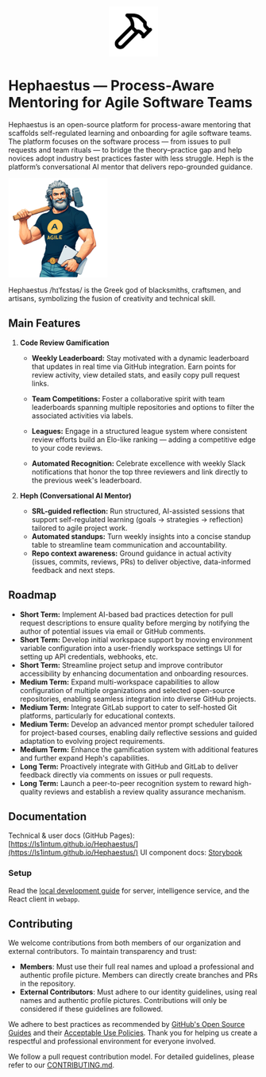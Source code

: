 <div align="center">
  <img alt="Hephaestus Logo" height="100px" src="./docs/static/img/brand/hammer_bg.svg">
</div>

# Hephaestus — Process-Aware Mentoring for Agile Software Teams

Hephaestus is an open-source platform for process-aware mentoring that scaffolds self-regulated learning and onboarding for agile software teams. The platform focuses on the software process — from issues to pull requests and team rituals — to bridge the theory–practice gap and help novices adopt industry best practices faster with less struggle. Heph is the platform’s conversational AI mentor that delivers repo-grounded guidance.

<img alt="Agile Hephaestus" height="200px" src="./docs/user/img/overview/agile_hephaestus.png">

Hephaestus /hɪˈfɛstəs/ is the Greek god of blacksmiths, craftsmen, and artisans, symbolizing the fusion of creativity and technical skill.

## Main Features

1. **Code Review Gamification**

   - **Weekly Leaderboard:** Stay motivated with a dynamic leaderboard that updates in real time via GitHub integration. Earn points for review activity, view detailed stats, and easily copy pull request links.

   - **Team Competitions:** Foster a collaborative spirit with team leaderboards spanning multiple repositories and options to filter the associated activities via labels.

   - **Leagues:** Engage in a structured league system where consistent review efforts build an Elo-like ranking — adding a competitive edge to your code reviews.

   - **Automated Recognition:** Celebrate excellence with weekly Slack notifications that honor the top three reviewers and link directly to the previous week's leaderboard.

2. **Heph (Conversational AI Mentor)**

   - **SRL-guided reflection:** Run structured, AI-assisted sessions that support self-regulated learning (goals → strategies → reflection) tailored to agile project work.
   - **Automated standups:** Turn weekly insights into a concise standup table to streamline team communication and accountability.
   - **Repo context awareness:** Ground guidance in actual activity (issues, commits, reviews, PRs) to deliver objective, data-informed feedback and next steps.

## Roadmap

- **Short Term:** Implement AI-based bad practices detection for pull request descriptions to ensure quality before merging by notifying the author of potential issues via email or GitHub comments.
- **Short Term:** Develop initial workspace support by moving environment variable configuration into a user-friendly workspace settings UI for setting up API credentials, webhooks, etc.
- **Short Term:** Streamline project setup and improve contributor accessibility by enhancing documentation and onboarding resources.
- **Medium Term:** Expand multi-workspace capabilities to allow configuration of multiple organizations and selected open-source repositories, enabling seamless integration into diverse GitHub projects.
- **Medium Term:** Integrate GitLab support to cater to self-hosted Git platforms, particularly for educational contexts.
- **Medium Term:** Develop an advanced mentor prompt scheduler tailored for project-based courses, enabling daily reflective sessions and guided adaptation to evolving project requirements.
- **Medium Term:** Enhance the gamification system with additional features and further expand Heph's capabilities.
- **Long Term:** Proactively integrate with GitHub and GitLab to deliver feedback directly via comments on issues or pull requests.
- **Long Term:** Launch a peer-to-peer recognition system to reward high-quality reviews and establish a review quality assurance mechanism.

## Documentation

Technical & user docs (GitHub Pages): [https://ls1intum.github.io/Hephaestus/](https://ls1intum.github.io/Hephaestus/)
UI component docs: [Storybook](https://develop--66a8981a27ced8fef3190d41.chromatic.com/)

### Setup

Read the [local development guide](https://ls1intum.github.io/Hephaestus/contributor/local-development) for server, intelligence service, and the React client in `webapp`.

## Contributing

We welcome contributions from both members of our organization and external contributors. To maintain transparency and trust:

- **Members**: Must use their full real names and upload a professional and authentic profile picture. Members can directly create branches and PRs in the repository.
- **External Contributors**: Must adhere to our identity guidelines, using real names and authentic profile pictures. Contributions will only be considered if these guidelines are followed.

We adhere to best practices as recommended by [GitHub's Open Source Guides](https://opensource.guide/) and their [Acceptable Use Policies](https://docs.github.com/en/site-policy/acceptable-use-policies). Thank you for helping us create a respectful and professional environment for everyone involved.

We follow a pull request contribution model. For detailed guidelines, please refer to our [CONTRIBUTING.md](./CONTRIBUTING.md).
